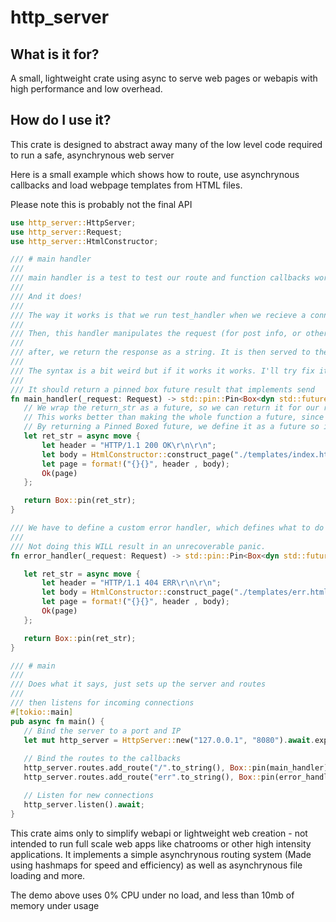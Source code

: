  # http_server

 ## What is it for?
 
 A small, lightweight crate using async to serve web pages or webapis with high performance and low overhead.
 
 ## How do I use it?
 
 This crate is designed to abstract away many of the low level code required to run a safe, asynchrynous web server
 
 Here is a small example which shows how to route, use asynchrynous callbacks and load webpage templates from HTML files.
 
 Please note this is probably not the final API
 
 ```rust
 use http_server::HttpServer;
 use http_server::Request;
 use http_server::HtmlConstructor;

 /// # main handler
 /// 
 /// main handler is a test to test our route and function callbacks work
 /// 
 /// And it does!
 /// 
 /// The way it works is that we run test_handler when we recieve a connection. 
 /// 
 /// Then, this handler manipulates the request (for post info, or other info etc)
 /// 
 /// after, we return the response as a string. It is then served to the user.
 /// 
 /// The syntax is a bit weird but if it works it works. I'll try fix it :')
 /// 
 /// It should return a pinned box future result that implements send
 fn main_handler(_request: Request) -> std::pin::Pin<Box<dyn std::future::Future<Output = Result<String, String>> + Send>>{
    // We wrap the return_str as a future, so we can return it for our routing system to call await on
    // This works better than making the whole function a future, since doing that causes race errors.
    // By returning a Pinned Boxed future, we define it as a future so it works. Just looks a bit odd
    let ret_str = async move { 
        let header = "HTTP/1.1 200 OK\r\n\r\n";
        let body = HtmlConstructor::construct_page("./templates/index.html").await;
        let page = format!("{}{}", header , body);
        Ok(page) 
    };

    return Box::pin(ret_str);
 }

 /// We have to define a custom error handler, which defines what to do when we have a 404
 /// 
 /// Not doing this WILL result in an unrecoverable panic.
 fn error_handler(_request: Request) -> std::pin::Pin<Box<dyn std::future::Future<Output = Result<String, String>> + Send>>{

    let ret_str = async move {       
        let header = "HTTP/1.1 404 ERR\r\n\r\n";
        let body = HtmlConstructor::construct_page("./templates/err.html").await;
        let page = format!("{}{}", header , body);
        Ok(page) 
    };

    return Box::pin(ret_str);
 }

 /// # main
 /// 
 /// Does what it says, just sets up the server and routes
 /// 
 /// then listens for incoming connections
 #[tokio::main]
 pub async fn main() {
    // Bind the server to a port and IP
    let mut http_server = HttpServer::new("127.0.0.1", "8080").await.expect("Error binding to IP/Port");
    
    // Bind the routes to the callbacks
    http_server.routes.add_route("/".to_string(), Box::pin(main_handler)).await;
    http_server.routes.add_route("err".to_string(), Box::pin(error_handler)).await;
 
    // Listen for new connections
    http_server.listen().await;
}
 ```
 
 This crate aims only to simplify webapi or lightweight web creation - not intended to run full scale web apps like chatrooms
 or other high intensity applications. It implements a simple asynchrynous routing system (Made using hashmaps for speed and efficiency)
 as well as asynchrynous file loading and more. 
 
 The demo above uses 0% CPU under no load, and less than 10mb of memory under usage